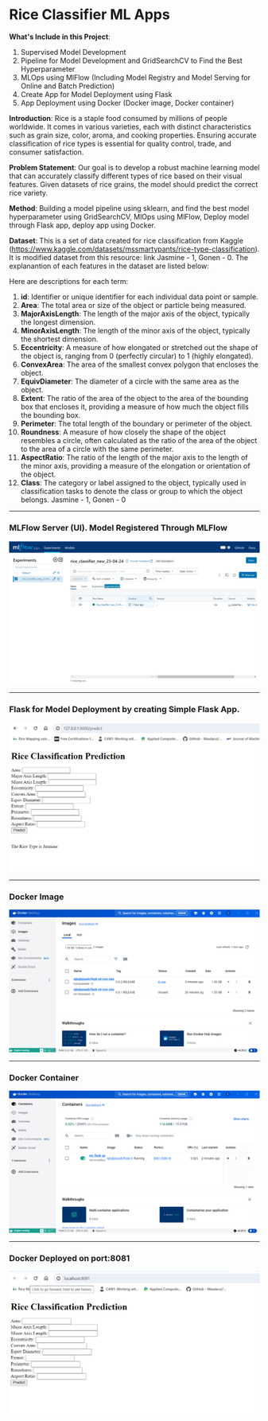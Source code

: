# Rice Classifier ML Apps

**What's Include in this Project**:
1. Supervised Model Development
2. Pipeline for Model Development and GridSearchCV to Find the Best Hyperparameter
3. MLOps using MlFlow (Including Model Registry and Model Serving for Online and Batch Prediction)
4. Create App for Model Deployment using Flask
5. App Deployment using Docker (Docker image, Docker container)



**Introduction**: Rice is a staple food consumed by millions of people worldwide. It comes in various varieties, each with distinct characteristics such as grain size, color, aroma, and cooking properties. Ensuring accurate classification of rice types is essential for quality control, trade, and consumer satisfaction.


**Problem Statement**: Our goal is to develop a robust machine learning model that can accurately classify different types of rice based on their visual features. Given datasets of rice grains, the model should predict the correct rice variety.


**Method**: Building a model pipeline using sklearn, and find the best model hyperparameter using GridSearchCV, MlOps using MlFlow, Deploy model through Flask app, deploy app using Docker.


**Dataset**: This is a set of data created for rice classification from Kaggle (https://www.kaggle.com/datasets/mssmartypants/rice-type-classification). It is modified dataset from this resource: link Jasmine - 1, Gonen - 0. The explanantion of each features in the dataset are listed below:

Here are descriptions for each term:

1. **id**: Identifier or unique identifier for each individual data point or sample.
2. **Area**: The total area or size of the object or particle being measured.
3. **MajorAxisLength**: The length of the major axis of the object, typically the longest dimension.
4. **MinorAxisLength**: The length of the minor axis of the object, typically the shortest dimension.
5. **Eccentricity**: A measure of how elongated or stretched out the shape of the object is, ranging from 0 (perfectly circular) to 1 (highly elongated).
6. **ConvexArea**: The area of the smallest convex polygon that encloses the object.
7. **EquivDiameter**: The diameter of a circle with the same area as the object.
8. **Extent**: The ratio of the area of the object to the area of the bounding box that encloses it, providing a measure of how much the object fills the bounding box.
9. **Perimeter**: The total length of the boundary or perimeter of the object.
10. **Roundness**: A measure of how closely the shape of the object resembles a circle, often calculated as the ratio of the area of the object to the area of a circle with the same perimeter.
11. **AspectRatio**: The ratio of the length of the major axis to the length of the minor axis, providing a measure of the elongation or orientation of the object.
12. **Class**: The category or label assigned to the object, typically used in classification tasks to denote the class or group to which the object belongs. Jasmine - 1, Gonen - 0

-----------------------------------------------------------------------------------------------------------------------------------------------------------------------------------------------

### MLFlow Server (UI). Model Registered Through MLFlow

![alt text](image.png)


-----------------------------------------------------------------------------------------------------------------------------------------------------------------------------------------------
### Flask for Model Deployment by creating Simple Flask App. 

![alt text](image-1.png)


-----------------------------------------------------------------------------------------------------------------------------------------------------------------------------------------------
### Docker Image
![alt text](image-3.png)


-----------------------------------------------------------------------------------------------------------------------------------------------------------------------------------------------
### Docker Container
![alt text](image-4.png)


-----------------------------------------------------------------------------------------------------------------------------------------------------------------------------------------------
### Docker Deployed on port:8081

![alt text](image-2.png)
